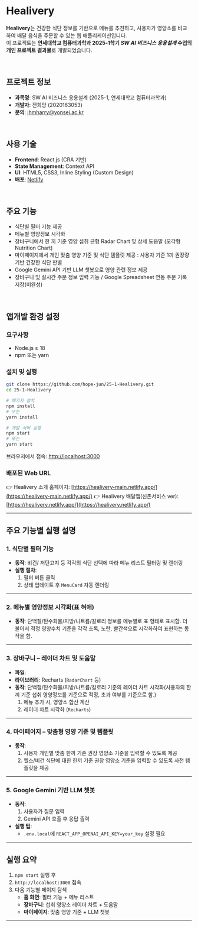 # Healivery

**Healivery**는 건강한 식단 정보를 기반으로 메뉴를 추천하고, 사용자가 영양소를 비교하여 배달 음식을 주문할 수 있는 웹 애플리케이션입니다.  
이 프로젝트는 **연세대학교 컴퓨터과학과 2025-1학기 _SW AI 비즈니스 응용설계_ 수업의 개인 프로젝트 결과물**로 개발되었습니다.

<br/>

## 프로젝트 정보

- **과목명**: SW AI 비즈니스 응용설계 (2025-1, 연세대학교 컴퓨터과학과)  
- **개발자**: 전희망 (2020163053)  
- **문의**: jhmharry@yonsei.ac.kr

<br/>

## 사용 기술

- **Frontend**: React.js (CRA 기반)
- **State Management**: Context API
- **UI**: HTML5, CSS3, Inline Styling (Custom Design)
- **배포**: [Netlify](https://www.netlify.com/)  

<br/>

## 주요 기능

- 식단별 필터 기능 제공
- 메뉴별 영양정보 시각화  
- 장바구니에서 한 끼 기준 영양 섭취 균형 Radar Chart 및 상세 도움말 (오각형 Nutrition Chart)
- 마이페이지에서 개인 맞춤 영양 기준 및 식단 템플릿 제공 : 사용자 기준 1끼 권장량 기반 건강한 식단 판별
- Google Gemini API 기반 LLM 챗봇으로 영양 관련 정보 제공  
- 장바구니 및 실시간 주문 정보 입력 기능 / Google Spreadsheet 연동 주문 기록 저장(미완성)

<br/>

## 앱개발 환경 설정

### 요구사항
- Node.js ≥ 18
- npm 또는 yarn

### 설치 및 실행
```bash
git clone https://github.com/hope-jun/25-1-Healivery.git
cd 25-1-Healivery

# 패키지 설치
npm install
# 또는
yarn install

# 개발 서버 실행
npm start
# 또는
yarn start
```

브라우저에서 접속: [http://localhost:3000](http://localhost:3000)

### 배포된 Web URL
👉 Healivery 소개 홈페이지: [https://healivery-main.netlify.app/](https://healivery-main.netlify.app/)
👉 Healivery 배달앱(신촌서비스 ver): [https://healivery.netlify.app/](https://healivery.netlify.app/)

---

## 주요 기능별 실행 설명

### 1. 식단별 필터 기능
- **동작**: 비건/ 저탄고지 등 각각의 식단 선택에 따라 메뉴 리스트 필터링 및 렌더링
- **실행 절차**:
  1. 필터 버튼 클릭
  2. 상태 업데이트 후 `MenuCard` 자동 렌더링

---

### 2. 메뉴별 영양정보 시각화(표 혀애)
- **동작**: 단백질/탄수화물/지방/나트륨/칼로리 정보를 메뉴별로 표 형태로 표시함. 더불어서 적정 영양수치 기준을 각각 초록, 노란, 빨간색으로 시각화하여 표현하는 동작을 함.
---

### 3. 장바구니 – 레이더 차트 및 도움말
- **파일**:
- **라이브러리**: Recharts (`RadarChart` 등)
- **동작**: 단백질/탄수화물/지방/나트륨/칼로리 기준의 레이더 차트 시각화(사용자의 한끼 기준 섭취 영양정보를 기준으로 적정, 초과 여부를 기준으로 함.)
  1. 메뉴 추가 시, 영양소 합산 계산
  2. 레이더 차트 시각화 (`Recharts`)

---

### 4. 마이페이지 – 맞춤형 영양 기준 및 템플릿
- **동작**:
  1. 사용자 개인별 맞춤 한끼 기준 권장 영양소 기준을 입력할 수 있도록 제공
  2. 헬스/비건 식단에 대한 한끼 기준 권장 영양소 기준을 입력할 수 있도록 사전 템플릿을 제공

---

### 5. Google Gemini 기반 LLM 챗봇
- **동작**:
  1. 사용자가 질문 입력
  2. Gemini API 호출 후 응답 출력
- **실행 팁**:
  - `.env.local`에 `REACT_APP_OPENAI_API_KEY=your_key` 설정 필요

---

## 실행 요약

1. `npm start` 실행 후
2. `http://localhost:3000` 접속
3. 다음 기능별 페이지 탐색
   - **홈 화면**: 필터 기능 + 메뉴 리스트
   - **장바구니**: 섭취 영양소 레이더 차트 + 도움말
   - **마이페이지**: 맞춤 영양 기준 + LLM 챗봇

---
